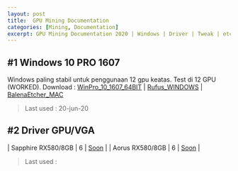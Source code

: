 ```yaml
---
layout: post
title:  GPU Mining Documentation
categories: [Mining, Documentation]
excerpt: GPU Mining Documentation 2020 | Windows | Driver | Tweak | etc.
---
```


## #1 Windows 10 PRO 1607
Windows paling stabil untuk penggunaan 12 gpu keatas. Test di 12 GPU (WORKED).
Download : 
[WinPro_10_1607_64BIT](https://bit.ly/Win10ProV1607) | 
[Rufus_WINDOWS](https://rufus.ie/) | 
[BalenaEtcher_MAC](https://www.balena.io/etcher/)

> Last used : 20-jun-20

## #2 Driver GPU/VGA
| Sapphire RX580/8GB | 6 | [Soon]() |
| Aorus RX580/8GB | 6 | [Soon]() |

> Last used : 